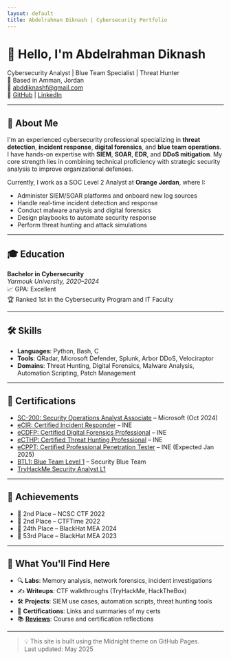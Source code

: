 ```yaml
---
layout: default
title: Abdelrahman Diknash | Cybersecurity Portfolio
---
```


# 👋 Hello, I'm Abdelrahman Diknash

Cybersecurity Analyst | Blue Team Specialist | Threat Hunter  
📍 Based in Amman, Jordan  
📧 [abddiknashf@gmail.com](mailto:abddiknashf@gmail.com)  
🔗 [GitHub](https://github.com/diko-ct) | [LinkedIn](https://www.linkedin.com/in/abdalrahman-diknash/)

---

## 🔹 About Me

I'm an experienced cybersecurity professional specializing in **threat detection**, **incident response**, **digital forensics**, and **blue team operations**.  
I have hands-on expertise with **SIEM**, **SOAR**, **EDR**, and **DDoS mitigation**. My core strength lies in combining technical proficiency with strategic security analysis to improve organizational defenses.

Currently, I work as a SOC Level 2 Analyst at **Orange Jordan**, where I:
- Administer SIEM/SOAR platforms and onboard new log sources
- Handle real-time incident detection and response
- Conduct malware analysis and digital forensics
- Design playbooks to automate security response
- Perform threat hunting and attack simulations

---

## 🎓 Education

**Bachelor in Cybersecurity**  
*Yarmouk University, 2020–2024*  
📈 GPA: Excellent  
🏆 Ranked 1st in the Cybersecurity Program and IT Faculty

---

## 🛠 Skills

- **Languages**: Python, Bash, C  
- **Tools**: QRadar, Microsoft Defender, Splunk, Arbor DDoS, Velociraptor  
- **Domains**: Threat Hunting, Digital Forensics, Malware Analysis, Automation Scripting, Patch Management

---

## 📜 Certifications

- [SC-200: Security Operations Analyst Associate](https://learn.microsoft.com/api/credentials/share/en-us/AbdelrahmanDiknash-0255/C07C93FF711CE86?sharingId=E1EE03535E5D68E2) – Microsoft (Oct 2024)  
- [eCIR: Certified Incident Responder](https://certs.ine.com/aeb11ab7-1d55-42c3-ae2a-5c59d8be39c5#gs.6d6b3o) – INE  
- [eCDFP: Certified Digital Forensics Professional](https://certs.ine.com/97302c93-f194-4a8b-9f4b-bd007cca7d24) – INE  
- [eCTHP: Certified Threat Hunting Professional](https://certs.ine.com/5928b31d-f084-4b8f-bcd0-f941ad32621e#gs.8thtls) – INE  
- [eCPPT: Certified Professional Penetration Tester](https://certs.ine.com/eae248b2-cdae-41d2-9472-a2798c3f7e51) – INE (Expected Jan 2025)  
- [BTL1: Blue Team Level 1](https://www.credly.com/badges/3a20c8c7-4705-4bfa-8128-6373fcc83a8f/public_url) – Security Blue Team  
- [TryHackMe Security Analyst L1](https://assets.tryhackme.com/certification-certificate/67d3160be3b2000b7b400df5.pdf)

---

## 🏅 Achievements

- 🥈 2nd Place – NCSC CTF 2022  
- 🥈 2nd Place – CTFTime 2022  
- 🏅 24th Place – BlackHat MEA 2024  
- 🏅 53rd Place – BlackHat MEA 2023  

---

## 📁 What You'll Find Here

- 🔍 **Labs**: Memory analysis, network forensics, incident investigations  
- ✍️ **Writeups**: CTF walkthroughs (TryHackMe, HackTheBox)  
- 🛠 **Projects**: SIEM use cases, automation scripts, threat hunting tools  
- 📜 **Certifications**: Links and summaries of my certs  
- 📚 **[Reviews](reviews/)**: Course and certification reflections

---

> 💡 This site is built using the Midnight theme on GitHub Pages.  
> Last updated: May 2025

